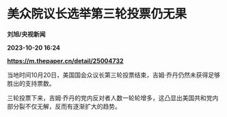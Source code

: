 # 美众院议长选举第三轮投票仍无果
**刘旭/央视新闻**

**2023-10-20 16:24**

**https://m.thepaper.cn/detail/25004732**

当地时间10月20日，美国国会众议长第三轮投票结束，吉姆·乔丹仍然未获得足够胜出的支持票数。

三轮投票下来，吉姆·乔丹的党内反对者人数一轮轮增多，这凸显出美国共和党内部分裂不仅无解，反而有逐渐扩大的趋势。
